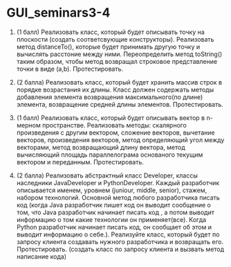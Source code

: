 # GUI_seminars3-4
1) (1 балл) Реализовать класс, который будет описывать точку на плоскости (создать соответсвующие конструкторы).
Реализовать метод distanceTo(), которые будет принимать другую точку и вычислять расстоние между ними. Переопределить метод toString()
таким образом, чтобы метод возвращал строковое представление точки в виде (a,b). Протестировать.

2) (2 балла) Реализовать класс, который будет хранить массив строк в порядке возрастания их длины. Класс должен содержать методы добавления элемента
возвращения максимального(по длине) элемента, возвращение средней длины элементов. Протестировать.

3) (1 балл) Реализовать класс, который будет описывать вектор в n-мерном пространстве. Реализовать методы: скалярного произведения с другим вектором,
сложение векторов, вычетание векторов, произведения векторов, метод определяющий угол между векторами, метод возвращающий длину вектора, 
метод вычисляющий площадь параллелограма основаного текущим вектором и переданным. Протестировать.

4) (2 балла) Реализовать абстрактный класс Developer, классы наследники JavaDeveloper и PythonDeveloper. Каждый разработчик описывается именем, 
уровнем (juniour, middle, senior), стажем, набором технологий. Основной метод любого разработчика писать код 
(когда Java разработчик пишет код он выводит сообщение о том, что Java разработчик начинает писать код
, а потом выводит информацию о том какие технологии он применяет(все). Когда Python разработчик начинает писать код,
он сообщает об этом и выводит информацию о себе.). Реализуйте класс, который будет по запросу клиента создавать нужного разработчика и возвращать его. 
Протестировать. (создать класс по запросу клиента и вызвать метод написание кода)
